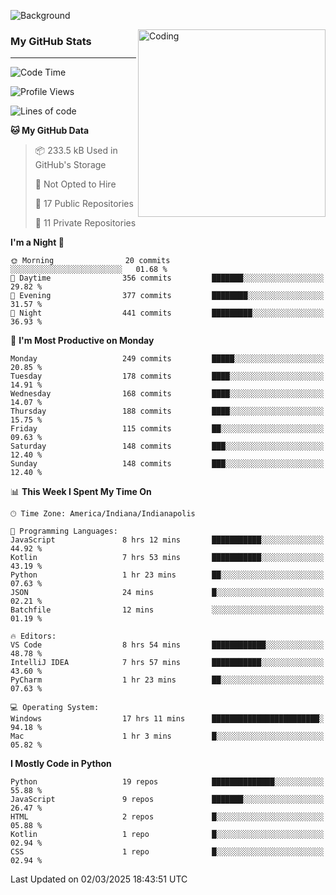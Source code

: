 ![Background](https://github.com/Nguyen-Noah/Nguyen-Noah/assets/112649680/f5d2296f-0508-400c-abcf-47c085708a2a)

<img align="right" alt="Coding" width="300" src="https://cdn.dribbble.com/users/1277312/screenshots/14733298/media/39b1045e593737587dd60e42c8422d1f.gif" >

### My GitHub Stats
---
<!--START_SECTION:waka-->
![Code Time](http://img.shields.io/badge/Code%20Time-483%20hrs%206%20mins-blue)

![Profile Views](http://img.shields.io/badge/Profile%20Views-3-blue)

![Lines of code](https://img.shields.io/badge/From%20Hello%20World%20I%27ve%20Written-8.2%20million%20lines%20of%20code-blue)

**🐱 My GitHub Data** 

> 📦 233.5 kB Used in GitHub's Storage 
 > 
> 🚫 Not Opted to Hire
 > 
> 📜 17 Public Repositories 
 > 
> 🔑 11 Private Repositories 
 > 
**I'm a Night 🦉** 

```text
🌞 Morning                20 commits          ░░░░░░░░░░░░░░░░░░░░░░░░░   01.68 % 
🌆 Daytime                356 commits         ███████░░░░░░░░░░░░░░░░░░   29.82 % 
🌃 Evening                377 commits         ████████░░░░░░░░░░░░░░░░░   31.57 % 
🌙 Night                  441 commits         █████████░░░░░░░░░░░░░░░░   36.93 % 
```
📅 **I'm Most Productive on Monday** 

```text
Monday                   249 commits         █████░░░░░░░░░░░░░░░░░░░░   20.85 % 
Tuesday                  178 commits         ████░░░░░░░░░░░░░░░░░░░░░   14.91 % 
Wednesday                168 commits         ████░░░░░░░░░░░░░░░░░░░░░   14.07 % 
Thursday                 188 commits         ████░░░░░░░░░░░░░░░░░░░░░   15.75 % 
Friday                   115 commits         ██░░░░░░░░░░░░░░░░░░░░░░░   09.63 % 
Saturday                 148 commits         ███░░░░░░░░░░░░░░░░░░░░░░   12.40 % 
Sunday                   148 commits         ███░░░░░░░░░░░░░░░░░░░░░░   12.40 % 
```


📊 **This Week I Spent My Time On** 

```text
🕑︎ Time Zone: America/Indiana/Indianapolis

💬 Programming Languages: 
JavaScript               8 hrs 12 mins       ███████████░░░░░░░░░░░░░░   44.92 % 
Kotlin                   7 hrs 53 mins       ███████████░░░░░░░░░░░░░░   43.19 % 
Python                   1 hr 23 mins        ██░░░░░░░░░░░░░░░░░░░░░░░   07.63 % 
JSON                     24 mins             █░░░░░░░░░░░░░░░░░░░░░░░░   02.21 % 
Batchfile                12 mins             ░░░░░░░░░░░░░░░░░░░░░░░░░   01.19 % 

🔥 Editors: 
VS Code                  8 hrs 54 mins       ████████████░░░░░░░░░░░░░   48.78 % 
IntelliJ IDEA            7 hrs 57 mins       ███████████░░░░░░░░░░░░░░   43.60 % 
PyCharm                  1 hr 23 mins        ██░░░░░░░░░░░░░░░░░░░░░░░   07.63 % 

💻 Operating System: 
Windows                  17 hrs 11 mins      ████████████████████████░   94.18 % 
Mac                      1 hr 3 mins         █░░░░░░░░░░░░░░░░░░░░░░░░   05.82 % 
```

**I Mostly Code in Python** 

```text
Python                   19 repos            ██████████████░░░░░░░░░░░   55.88 % 
JavaScript               9 repos             ███████░░░░░░░░░░░░░░░░░░   26.47 % 
HTML                     2 repos             █░░░░░░░░░░░░░░░░░░░░░░░░   05.88 % 
Kotlin                   1 repo              █░░░░░░░░░░░░░░░░░░░░░░░░   02.94 % 
CSS                      1 repo              █░░░░░░░░░░░░░░░░░░░░░░░░   02.94 % 
```




 Last Updated on 02/03/2025 18:43:51 UTC
<!--END_SECTION:waka-->

<!--
**Nguyen-Noah/Nguyen-Noah** is a ✨ _special_ ✨ repository because its `README.md` (this file) appears on your GitHub profile.

Here are some ideas to get you started:

- 🔭 I’m currently working on ...
- 🌱 I’m currently learning ...
- 👯 I’m looking to collaborate on ...
- 🤔 I’m looking for help with ...
- 💬 Ask me about ...
- 📫 How to reach me: ...
- 😄 Pronouns: ...
- ⚡ Fun fact: ...
-->
